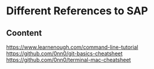 # Different References to SAP 

## Coontent
https://www.learnenough.com/command-line-tutorial
https://github.com/0nn0/git-basics-cheatsheet
https://github.com/0nn0/terminal-mac-cheatsheet


